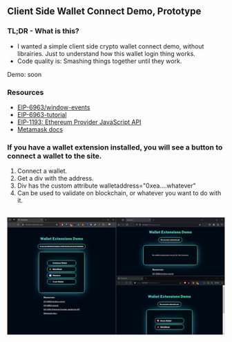 ## Client Side Wallet Connect Demo, Prototype

### TL;DR - What is this?

- I wanted a simple client side crypto wallet connect demo, without librairies. Just to understand how this wallet login thing works.
- Code quality is: Smashing things together until they work.

Demo: soon

### Resources
- <a href="https://eips.ethereum.org/EIPS/eip-6963#window-events">EIP-6963/window-events</a>
- <a href="https://github.com/nfwsncked/eip-6963-tutorial">EIP-6963-tutorial</a>
- <a href="https://eips.ethereum.org/EIPS/eip-1193">EIP-1193: Ethereum Provider JavaScript API</a>
- <a href="https://docs.metamask.io/wallet/reference/provider-api/#using-the-provider">Metamask docs</a>

### If you have a wallet extension installed, you will see a button to connect a wallet to the site.

1. Connect a wallet.
2. Get a div with the address.
3. Div has the custom attribute walletaddress="0xea....whatever"
4. Can be used to validate on blockchain, or whatever you want to do with it.

<br />

<img src="./assets/screenshot.png" widht="100%" />